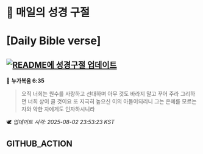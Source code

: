 # 🙏 매일의 성경 구절
# [Daily Bible verse]
## [![README에 성경구절 업데이트](https://github.com/DONGSUKA/first_test/actions/workflows/update-readme-bible.yml/badge.svg)](https://github.com/DONGSUKA/first_test/actions/workflows/update-readme-bible.yml)
<!-- START_BIBLE_VERSE -->
📖 **누가복음 6:35**
> 오직 너희는 원수를 사랑하고 선대하며 아무 것도 바라지 말고 꾸어 주라 그리하면 너희 상이 클 것이요 또 지극히 높으신 이의 아들이되리니 그는 은혜를 모르는 자와 악한 자에게도 인자하시니라

🕊️ _업데이트 시각: 2025-08-02 23:53:23 KST_
  <!-- END_BIBLE_VERSE -->
## GITHUB_ACTION
